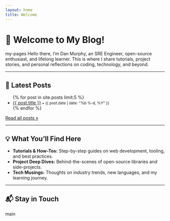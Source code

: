 ```yaml
---
layout: home
title: Welcome
---
```


# 👋 Welcome to My Blog!

my-pages
Hello there, I’m Dan Murphy, an SRE Engineer, open-source enthusiast, and lifelong learner. This is where I share tutorials, project stories, and personal reflections on coding, technology, and beyond.



---

## 📝 Latest Posts

<ul>
  {% for post in site.posts limit:5 %}
    <li>
      <a href="{{ post.url }}">{{ post.title }}</a>
      <small>• {{ post.date | date: "%b %-d, %Y" }}</small>
    </li>
  {% endfor %}
</ul>

[Read all posts »](/archives)

---

## 💡 What You’ll Find Here

- **Tutorials & How-Tos:** Step-by-step guides on web development, tooling, and best practices.  
- **Project Deep Dives:** Behind-the-scenes of open-source libraries and side-projects.  
- **Tech Musings:** Thoughts on industry trends, new languages, and my learning journey.

---

## 📬 Stay in Touch

main
